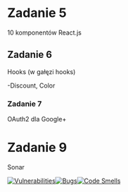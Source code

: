 # Zadanie 5

10 komponentów React.js

## Zadanie 6

Hooks (w gałęzi hooks)

-Discount, Color 

### Zadanie 7

OAuth2 dla Google+

# Zadanie 9

Sonar

<!-- [Quality Gate Status](https://sonarcloud.io/api/project_badges/measure?project=PrzemyslawZagraniczny_react&metric=alert_status)](https://sonarcloud.io/dashboard?id=PrzemyslawZagraniczny_react) -->
[![Vulnerabilities](https://sonarcloud.io/api/project_badges/measure?project=PrzemyslawZagraniczny_react&metric=vulnerabilities)](https://sonarcloud.io/dashboard?id=PrzemyslawZagraniczny_react)[![Bugs](https://sonarcloud.io/api/project_badges/measure?project=PrzemyslawZagraniczny_react&metric=bugs)](https://sonarcloud.io/dashboard?id=PrzemyslawZagraniczny_react)[![Code Smells](https://sonarcloud.io/api/project_badges/measure?project=PrzemyslawZagraniczny_react&metric=code_smells)](https://sonarcloud.io/dashboard?id=PrzemyslawZagraniczny_react)
